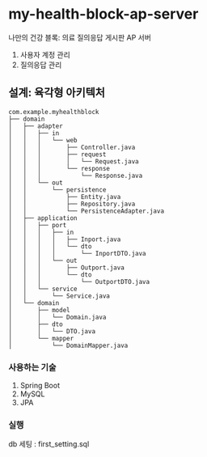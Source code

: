 # my-health-block-ap-server
나만의 건강 블록: 의료 질의응답 게시판 AP 서버
1. 사용자 계정 관리
2. 질의응답 관리

## 설계: 육각형 아키텍처
```
com.example.myhealthblock
├── domain
│   ├── adapter
│   │   ├── in 
│   │   │   └── web 
│   │   │       ├── Controller.java 
│   │   │       ├── request 
│   │   │       │   └── Request.java
│   │   │       └── response 
│   │   │           └── Response.java
│   │   └── out
│   │       └── persistence
│   │           ├── Entity.java
│   │           ├── Repository.java
│   │           └── PersistenceAdapter.java
│   ├── application
│   │   ├── port
│   │   │   ├── in
│   │   │   │   ├── Inport.java
│   │   │   │   └── dto
│   │   │   │       └── InportDTO.java
│   │   │   └── out
│   │   │       ├── Outport.java
│   │   │       └── dto
│   │   │           └── OutportDTO.java
│   │   └── service
│   │       └── Service.java
│   └── domain
│       ├── model
│       │   └── Domain.java
│       ├── dto
│       │   └── DTO.java
│       └── mapper
│           └── DomainMapper.java
```

### 사용하는 기술
1. Spring Boot
2. MySQL
3. JPA

### 실행
db 세팅 : first_setting.sql
